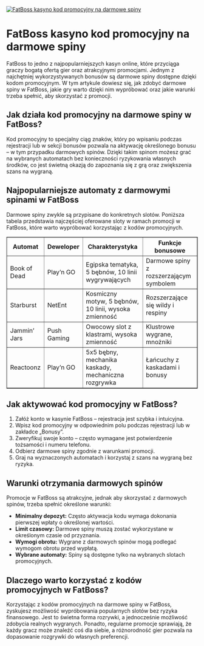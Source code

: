 [![FatBoss kasyno kod promocyjny na darmowe spiny](https://123-caf.pages.dev/gitsignup.png)](https://vrmoo.ru/Bt82HjjY)

<h1>FatBoss kasyno kod promocyjny na darmowe spiny</h1> <p>FatBoss to jedno z najpopularniejszych kasyn online, które przyciąga graczy bogatą ofertą gier oraz atrakcyjnymi promocjami. Jednym z najchętniej wykorzystywanych bonusów są darmowe spiny dostępne dzięki kodom promocyjnym. W tym artykule dowiesz się, jak zdobyć darmowe spiny w FatBoss, jakie gry warto dzięki nim wypróbować oraz jakie warunki trzeba spełnić, aby skorzystać z promocji.</p>  <h2>Jak działa kod promocyjny na darmowe spiny w FatBoss?</h2> <p>Kod promocyjny to specjalny ciąg znaków, który po wpisaniu podczas rejestracji lub w sekcji bonusów pozwala na aktywację określonego bonusu – w tym przypadku darmowych spinów. Dzięki takim spinom możesz grać na wybranych automatach bez konieczności ryzykowania własnych środków, co jest świetną okazją do zapoznania się z grą oraz zwiększenia szans na wygraną.</p>  <h2>Najpopularniejsze automaty z darmowymi spinami w FatBoss</h2> <p>Darmowe spiny zwykle są przypisane do konkretnych slotów. Poniższa tabela przedstawia najczęściej oferowane sloty w ramach promocji w FatBoss, które warto wypróbować korzystając z kodów promocyjnych.</p>  <table border="1" cellpadding="8" cellspacing="0" style="border-collapse: collapse; width: 100%;">   <thead>     <tr>       <th>Automat</th>       <th>Deweloper</th>       <th>Charakterystyka</th>       <th>Funkcje bonusowe</th>     </tr>   </thead>   <tbody>     <tr>       <td>Book of Dead</td>       <td>Play’n GO</td>       <td>Egipska tematyka, 5 bębnów, 10 linii wygrywających</td>       <td>Darmowe spiny z rozszerzającym symbolem</td>     </tr>     <tr>       <td>Starburst</td>       <td>NetEnt</td>       <td>Kosmiczny motyw, 5 bębnów, 10 linii, wysoka zmienność</td>       <td>Rozszerzające się wildy i respiny</td>     </tr>     <tr>       <td>Jammin’ Jars</td>       <td>Push Gaming</td>       <td>Owocowy slot z klastrami, wysoka zmienność</td>       <td>Klustrowe wygrane, mnożniki</td>     </tr>     <tr>       <td>Reactoonz</td>       <td>Play’n GO</td>       <td>5x5 bębny, mechanika kaskady, mechaniczna rozgrywka</td>       <td>Łańcuchy z kaskadami i bonusy</td>     </tr>   </tbody> </table>  <h2>Jak aktywować kod promocyjny w FatBoss?</h2> <ol>   <li>Załóż konto w kasynie FatBoss – rejestracja jest szybka i intuicyjna.</li>   <li>Wpisz kod promocyjny w odpowiednim polu podczas rejestracji lub w zakładce „Bonusy”.</li>   <li>Zweryfikuj swoje konto – często wymagane jest potwierdzenie tożsamości i numeru telefonu.</li>   <li>Odbierz darmowe spiny zgodnie z warunkami promocji.</li>   <li>Graj na wyznaczonych automatach i korzystaj z szans na wygraną bez ryzyka.</li> </ol>  <h2>Warunki otrzymania darmowych spinów</h2> <p>Promocje w FatBoss są atrakcyjne, jednak aby skorzystać z darmowych spinów, trzeba spełnić określone warunki:</p>  <ul>   <li><strong>Minimalny depozyt:</strong> Często aktywacja kodu wymaga dokonania pierwszej wpłaty o określonej wartości.</li>   <li><strong>Limit czasowy:</strong> Darmowe spiny muszą zostać wykorzystane w określonym czasie od przyznania.</li>   <li><strong>Wymogi obrotu:</strong> Wygrane z darmowych spinów mogą podlegać wymogom obrotu przed wypłatą.</li>   <li><strong>Wybrane automaty:</strong> Spiny są dostępne tylko na wybranych slotach promocyjnych.</li> </ul>  <h2>Dlaczego warto korzystać z kodów promocyjnych w FatBoss?</h2> <p>Korzystając z kodów promocyjnych na darmowe spiny w FatBoss, zyskujesz możliwość wypróbowania popularnych slotów bez ryzyka finansowego. Jest to świetna forma rozrywki, a jednocześnie możliwość zdobycia realnych wygranych. Ponadto, regularne promocje sprawiają, że każdy gracz może znaleźć coś dla siebie, a różnorodność gier pozwala na dopasowanie rozgrywki do własnych preferencji.</p>